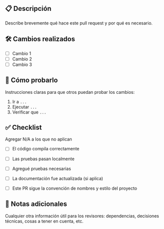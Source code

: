 ## 📋 Descripción

Describe brevemente qué hace este pull request y por qué es necesario.

## 🛠 Cambios realizados

- [ ] Cambio 1
- [ ] Cambio 2
- [ ] Cambio 3

## 🚀 Cómo probarlo

Instrucciones claras para que otros puedan probar los cambios:

1. Ir a `...`
2. Ejecutar `...`
3. Verificar que `...`

## ✅ Checklist

Agregar N/A a los que no aplican

- [ ] El código compila correctamente
- [ ] Las pruebas pasan localmente
- [ ] Agregué pruebas necesarias
- [ ] La documentación fue actualizada (si aplica)
- [ ] Este PR sigue la convención de nombres y estilo del proyecto


## 👀 Notas adicionales

Cualquier otra información útil para los revisores: dependencias, decisiones técnicas, cosas a tener en cuenta, etc.
